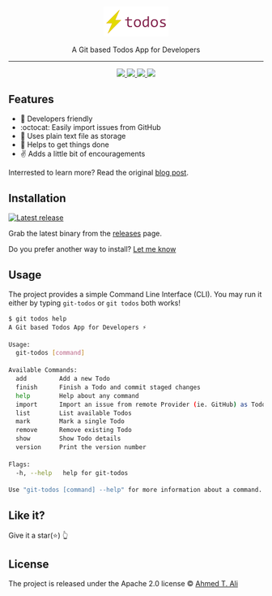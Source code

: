 <div align="center">
  <img src="./docs/logo.png" width="128" alt="Git Todos Logo"/>
  <p>A Git based Todos App for Developers</p>

  <hr>

  <a href="https://github.com/ahmed-taj/git-todos/releases">
    <img src="https://img.shields.io/github/downloads/ahmed-taj/git-todos/latest/total.svg?style=flat-square" />
  </a>

  <a href="https://github.com/ahmed-taj/git-todos/releases">
    <img src="https://img.shields.io/github/release/ahmed-taj/git-todos.svg?style=flat-square" />
  </a>

  <a href="https://saythanks.io/to/ahmed-taj">
    <img src="https://img.shields.io/badge/Say%20Thanks-💖-CA1F7B.svg?style=flat-square"/>
  </a>

  <a href="http://twitter.com/home?status=Check out this cool project by @ah_tajelsir https://git.io/todos">
    <img src="https://img.shields.io/twitter/url/http/shields.io.svg?style=social"/>
  </a>
</div>

## Features

* :raised_hands: Developers friendly
* :octocat: Easily import issues from GitHub
* :book: Uses plain text file as storage
* :rocket: Helps to get things done
* :v: Adds a little bit of encouragements

Interrested to learn more? Read the original [blog post]().

## Installation

[![Latest release](https://img.shields.io/github/release/ahmed-taj/git-todos.svg?style=flat-square)](https://github.com/ahmed-taj/git-todos/releases)

Grab the latest binary from the [releases](https://github.com/ahmed-taj/git-todos/releases) page.

Do you prefer another way to install? [Let me know](https://github.com/ahmed-taj/git-todos/issues/new)

## Usage

The project provides a simple Command Line Interface (CLI). You may run it either by typing `git-todos` or `git todos` both works!

```sh
$ git todos help
A Git based Todos App for Developers ⚡

Usage:
  git-todos [command]

Available Commands:
  add         Add a new Todo
  finish      Finish a Todo and commit staged changes
  help        Help about any command
  import      Import an issue from remote Provider (ie. GitHub) as Todo
  list        List available Todos
  mark        Mark a single Todo
  remove      Remove existing Todo
  show        Show Todo details
  version     Print the version number

Flags:
  -h, --help   help for git-todos

Use "git-todos [command] --help" for more information about a command.
```

## Like it?

Give it a star(:star:) :point_up_2:

## License

The project is released under the Apache 2.0 license © [Ahmed T. Ali](https://github.com/ahmed-taj)
